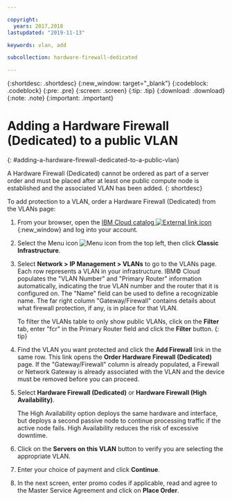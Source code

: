 ```yaml
---

copyright:
  years: 2017,2018
lastupdated: "2019-11-13"

keywords: vlan, add

subcollection: hardware-firewall-dedicated

---
```


{:shortdesc: .shortdesc}
{:new_window: target="_blank"}
{:codeblock: .codeblock}
{:pre: .pre}
{:screen: .screen}
{:tip: .tip}
{:download: .download}
{:note: .note}
{:important: .important}

# Adding a Hardware Firewall (Dedicated) to a public VLAN
{: #adding-a-hardware-firewall-dedicated-to-a-public-vlan}

A Hardware Firewall (Dedicated) cannot be ordered as part of a server order and must be placed after at least one public compute node is established and the associated VLAN has been added.
{: shortdesc}

To add protection to a VLAN, order a Hardware Firewall (Dedicated) from the VLANs page:

1. From your browser, open the [IBM Cloud catalog ![External link icon](../../icons/launch-glyph.svg "External link icon")](https://cloud.ibm.com){:new_window} and log into your account.
2. Select the Menu icon ![Menu icon](../../icons/icon_hamburger.svg) from the top left, then click **Classic Infrastructure**.
3. Select **Network > IP Management > VLANs** to go to the VLANs page. Each row represents a VLAN in your infrastructure. IBM© Cloud populates the "VLAN Number" and "Primary Router" information automatically, indicating the true VLAN number and the router that it is configured on. The "Name" field can be used to define a recognizable name. The far right column "Gateway/Firewall" contains details about what firewall protection, if any, is in place for that VLAN.

	To filter the VLANs table to only show public VLANs, click on the **Filter** tab, enter "fcr" in the Primary Router field and click the **Filter** button.
  {: tip}

4. Find the VLAN you want protected and click the **Add Firewall** link in the same row. This link opens the **Order Hardware Firewall (Dedicated)** page. If the "Gateway/Firewall" column is already populated, a Firewall or Network Gateway is already associated with the VLAN and the device must be removed before you can proceed.
5. Select **Hardware Firewall (Dedicated)** or **Hardware Firewall (High Availability)**.

	The High Availability option deploys the same hardware and interface, but deploys a second passive node to continue processing traffic if the active node fails. High Availability reduces the risk of excessive downtime.

6. Click on the **Servers on this VLAN** button to verify you are selecting the appropriate VLAN.
7. Enter your choice of payment and click **Continue**.
8. In the next screen, enter promo codes if applicable, read and agree to the Master Service Agreement and click on **Place Order**.
